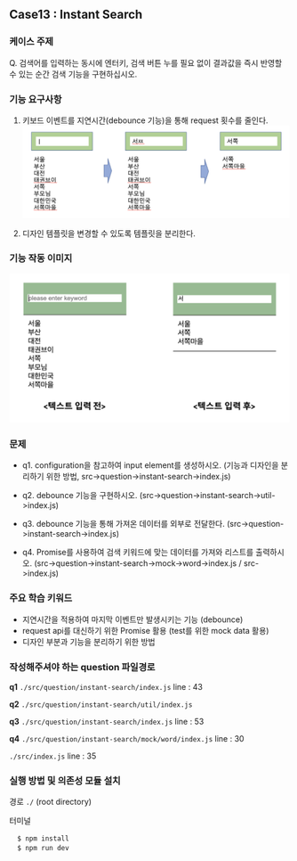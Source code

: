 ## Case13 : Instant Search


### 케이스 주제

Q. 검색어를 입력하는 동시에 엔터키, 검색 버튼 누를 필요 없이 결과값을 즉시 반영할 수 있는 순간 검색 기능을 구현하십시오.


### 기능 요구사항

1. 키보드 이벤트를 지연시간(debounce 기능)을 통해 request 횟수를 줄인다.
![요구사항 첫번째](./src/solution/presenter/instant-search/assets/instant_search_scope1.png)


2. 디자인 템플릿을 변경할 수 있도록 템플릿을 분리한다.


### 기능 작동 이미지
![example_image](./instant-search-example.png)


### 문제
- q1. configuration을 참고하여 input element를 생성하시오. (기능과 디자인을 분리하기 위한 방법, src->question->instant-search->index.js)

- q2. debounce 기능을 구현하시오. (src->question->instant-search->util->index.js)

- q3. debounce 기능을 통해 가져온 데이터를 외부로 전달한다. (src->question->instant-search->index.js)

- q4. Promise를 사용하여 검색 키워드에 맞는 데이터를 가져와 리스트를 출력하시오. (src->question->instant-search->mock->word->index.js / src->index.js)


### 주요 학습 키워드
- 지연시간을 적용하여 마지막 이벤트만 발생시키는 기능 (debounce) 
- request api를 대신하기 위한 Promise 활용 (test를 위한 mock data 활용)
- 디자인 부분과 기능을 분리하기 위한 방법


### 작성해주셔야 하는 question 파일경로

**q1**
`./src/question/instant-search/index.js`
line : 43

**q2**
`./src/question/instant-search/util/index.js`

**q3**
`./src/question/instant-search/index.js`
line : 53

**q4**
`./src/question/instant-search/mock/word/index.js`
line : 30

`./src/index.js`
line : 35


### 실행 방법 및 의존성 모듈 설치

경로
`./` (root directory)

터미널

```bash
  $ npm install
  $ npm run dev
```

